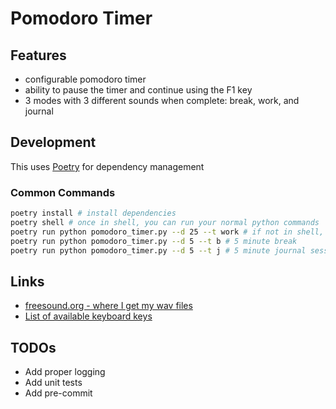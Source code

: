 # Pomodoro Timer

## Features

- configurable pomodoro timer
- ability to pause the timer and continue using the F1 key
- 3 modes with 3 different sounds when complete: break, work, and journal

## Development

This uses [Poetry](https://python-poetry.org/) for dependency management

### Common Commands

```bash
poetry install # install dependencies
poetry shell # once in shell, you can run your normal python commands
poetry run python pomodoro_timer.py --d 25 --t work # if not in shell, then run poetry like so
poetry run python pomodoro_timer.py --d 5 --t b # 5 minute break
poetry run python pomodoro_timer.py --d 5 --t j # 5 minute journal session
```

## Links
* [freesound.org - where I get my wav files](https://freesound.org/)
* [List of available keyboard keys](https://github.com/moses-palmer/pynput/blob/master/lib/pynput/keyboard/_darwin.py#L155)

## TODOs
* Add proper logging
* Add unit tests
* Add pre-commit